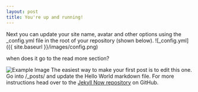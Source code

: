 ```yaml
---
layout: post
title: You're up and running!
---
```


Next you can update your site name, avatar and other options using the _config.yml file in the root of your repository (shown below).
![_config.yml]({{ site.baseurl }}/images/config.png)

when does it go to the read more section?

![Example Image](https://drive.google.com/file/d/1kv5h3b9ihsWU86Vhb7P8BUhc5ZUiDo0m)
The easiest way to make your first post is to edit this one. Go into /_posts/ and update the Hello World markdown file. For more instructions head over to the [Jekyll Now repository](https://github.com/barryclark/jekyll-now) on GitHub.
